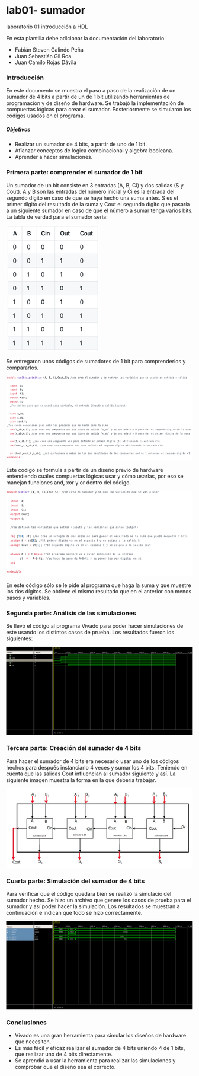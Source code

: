 # lab01- sumador 
laboratorio 01 introducción a HDL

En esta plantilla debe adicionar la documentación del laboratorio

* Fabián Steven Galindo Peña
* Juan Sebastián Gil Roa
* Juan Camilo Rojas Dávila

### Introducción

En este documento se muestra el paso a paso de la realización de un sumador de 4 bits a partir de un de 1 bit utilizando herramientas de programación y de diseño de hardware. Se trabajó la implementación de compuertas lógicas para crear el sumador. Posteriormente se simularon los códigos usados en el programa.

##### Objetivos

  * Realizar un sumador de 4 bits, a partir de uno de 1 bit.
  * Afianzar conceptos de lógica combinacional y algebra booleana.
  * Aprender a hacer simulaciones.


### Primera parte: comprender el sumador de 1 bit

Un sumador de un bit consiste en 3 entradas (A, B, Ci) y dos salidas (S y Cout). A y B son las entradas del número inicial y Ci es la entrada del segundo dígito en caso de que se haya hecho una suma antes. S es el primer dígito del resultado de la suma y Cout el segundo dígito que pasaría a un siguiente sumador en caso de que el número a sumar tenga varios bits. La tabla de verdad para el sumador sería:

![tabla de verdad](https://github.com/unal-edigital1-2020-1/lab01-sumador-grupo-04/blob/master/tverdad.png)

Se entregaron unos códigos de sumadores de 1 bit para comprenderlos y compararlos. 

![Fig.1 comentarios en código sum1bcc_primitive.v](https://github.com/unal-edigital1-2020-1/lab01-sumador-grupo-04/blob/master/Captura%20de%20Pantalla%202020-03-23%20a%20la(s)%2016.08.56.png)

Este código se fórmula a partir de un diseño previo de hardware entendiendo cuáles compuertas lógicas usar y cómo usarlas, por eso se manejan funciones and, xor y or dentro del código.

![Fig.2 comentarios en código sum1bcc.v](https://github.com/unal-edigital1-2020-1/lab01-sumador-grupo-04/blob/master/Captura%20de%20Pantalla%202020-03-23%20a%20la(s)%2016.09.25.png)

En este código sólo se le pide al programa que haga la suma y que muestre los dos dígitos. Se obtiene el mismo resultado que en el anterior con menos pasos y variables.

### Segunda parte: Análisis de las simulaciones

Se llevó el código al programa Vivado para poder hacer simulaciones de este usando los distintos casos de prueba. Los resultados fueron los siguientes:

![simulación 1 bit](https://github.com/unal-edigital1-2020-1/lab01-sumador-grupo-04/blob/master/1bit.jpeg)

### Tercera parte: Creación del sumador de 4 bits

Para hacer el sumador de 4 bits era necesario usar uno de los códigos hechos para después instanciarlo 4 veces y sumar los 4 bits. Teniendo en cuenta que las salidas Cout influencian al sumador siguiente y así. La siguiente imagen muestra la forma en la que debería trabajar. 

![Diagrama sum4bcc](https://github.com/unal-edigital1-2020-1/lab01-sumador-grupo-04/blob/master/Captura%20de%20Pantalla%202020-03-23%20a%20la(s)%2017.23.47.png)

### Cuarta parte: Simulación del sumador de 4 bits

Para verificar que el código quedara bien se realizó la simulació del sumador hecho. Se hizo un archivo que genere los casos de prueba para el sumador y así poder hacer la simulación. Los resultados se muestran a continuación e indican que todo se hizo correctamente.

![simulación 4 bit](https://github.com/unal-edigital1-2020-1/lab01-sumador-grupo-04/blob/master/4bit.jpeg)

### Conclusiones

 * Vivado es una gran herramienta para simular los diseños de hardware que necesiten. 
 * Es más fácil y eficaz realizar el sumador de 4 bits uniendo 4 de 1 bits, que realizar uno de 4 bits directamente.
 * Se aprendió a usar la herramienta para realizar las simulaciones y comprobar que el diseño sea el correcto.

 
